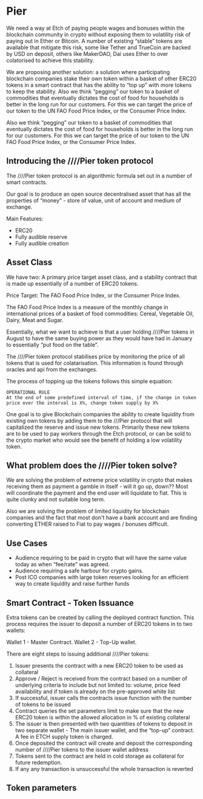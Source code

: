 # Pier

We need a way at Etch of paying people wages and bonuses within the blockchain community in crypto without exposing them to volatility risk of paying out in Ether or Bitcoin. A number of existing “stable” tokens are available that mitigate this risk, some like Tether and TrueCoin are backed by USD on deposit, others like MakerDAO, Dai uses Ether to over colatorised to achieve this stability.

We are proposing another solution: a solution where participating blockchain companies stake their own token within a basket of other ERC20 tokens in a smart contract that has the ability to “top up” with more tokens to keep the stability.
Also we think “pegging” our token to a basket of commodities that eventually dictates the cost of food for households is better in the long run for our customers. For this we can target the price of our token to the UN FAO Food Price Index, or the Consumer Price Index.

Also we think “pegging” our token to a basket of commodities that eventually dictates the cost of food for households is better in the long run for our customers. For this we can target the price of our token to the UN FAO Food Price Index, or the Consumer Price Index.

## Introducing the ////Pier token protocol

The ////Pier token protocol is an algorithmic formula set out in a number of smart contracts.

Our goal is to produce an open source decentralised asset that has all the properties of “money” - store of value, unit of account and medium of exchange.

Main Features:

- ERC20
- Fully audible reserve
- Fully audible creation

## Asset Class

We have two: A primary price target asset class, and a stability contract that is made up essentially of a number of ERC20 tokens. 

Price Target: The FAO Food Price Index, or the Consumer Price Index.

The FAO Food Price Index is a measure of the monthly change in international prices of a basket of food commodities: Cereal, Vegetable Oil, Dairy, Meat and Sugar.

Essentially, what we want to achieve is that a user holding ////Pier tokens in August to have the same buying power as they would have had in January to essentially “put food on the table”. 

The ////Pier token protocol stabilises price by monitoring the price of all tokens that is used for colatarisation. This information is found through oracles and api from the exchanges. 

The process of topping up the tokens follows this simple equation:

```
OPERATIONAL RULE
At the end of some predefined interval of time, if the change in token price over the interval is X%, change token supply by X%
```
One goal is to give Blockchain companies the ability to create liquidity from existing own tokens by adding them to the ///Pier protocol that will capitalized the reserve and issue new tokens. Primarily these new tokens are to be used to pay workers through the Etch protocol, or can be sold to the crypto market who would see the benefit of holding a low volatility token.

## What problem does the ////Pier token solve?

We are solving the problem of extreme price volatility in crypto that makes receiving them as payment a gamble in itself - will it go up, down?? Most will coordinate the payment and the end user will liquidate to fiat. This is quite clunky and not suitable long term. 

Also we are solving the problem of limited liquidity for blockchain companies and the fact that most don't have a bank account and are finding converting ETHER raised to Fiat to pay wages / bonuses difficult. 

## Use Cases


- Audience requiring to be paid in crypto that will have the same value today as when “fee/rate” was agreed.
- Audience requiring a safe harbour for crypto gains. 
- Post ICO companies with large token reserves looking for an efficient way to create liquidity and raise further funds

## Smart Contract - Token Issuance

Extra tokens can be created by calling the deployed contract function.  This process requires the issuer to deposit a number of ERC20 tokens in to two wallets:
 
Wallet 1 - Master Contract.
Wallet 2 - Top-Up wallet.

There are eight steps to issuing additional ////Pier tokens:



1. Issuer presents the contract with a new ERC20 token to be used as collateral
2. Approve  / Reject is received from the contract based on a number of underlying criteria to include but not limited to: volume, price feed availability and if token is already on the pre-approved white list
3. If successful, issuer calls the contracts issue function with the number of tokens to be issued 
4. Contract queries the set parameters limit to make sure that the new ERC20 token is within the allowed allocation in % of existing collateral 
5. The issuer is then presented with two quantities of tokens to deposit in two separate wallet - The main issuer wallet, and the “top-up” contract. A fee in ETCH supply token is charged.
6. Once deposited the contract will create and deposit the corresponding number of ////Pier tokens to the issuer wallet address
7. Tokens sent to the contract are held in cold storage as collateral for future redemption.
8. If any any transaction is unsuccessful the whole transaction is reverted

## Token parameters


		 	 	 		





